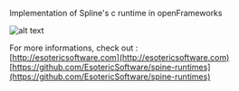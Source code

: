 Implementation of Spline's c runtime in openFrameworks

![alt text](http://farm9.staticflickr.com/8093/8504141133_2bc406e69f.jpg "ofxSpineExample")

For more informations, check out : <br/>
[http://esotericsoftware.com](http://esotericsoftware.com)<br/>
[https://github.com/EsotericSoftware/spine-runtimes](https://github.com/EsotericSoftware/spine-runtimes)
